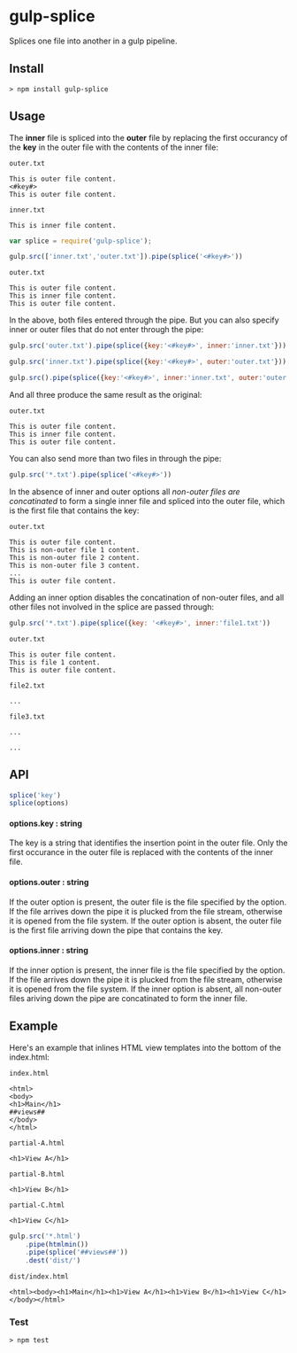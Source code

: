 # gulp-splice

Splices one file into another in a gulp pipeline.

## Install

```
> npm install gulp-splice
```

## Usage

The **inner** file is spliced into the **outer** file by replacing the first occurancy of the **key** in the outer file
with the contents of the inner file:

```
outer.txt

This is outer file content.
<#key#>
This is outer file content.
```

```
inner.txt

This is inner file content.
```

```javascript
var splice = require('gulp-splice');

gulp.src(['inner.txt','outer.txt']).pipe(splice('<#key#>'))
```

```
outer.txt

This is outer file content.
This is inner file content.
This is outer file content.
```

In the above, both files entered through the pipe.  But you can also specify inner
or outer files that do not enter through the pipe:

```javascript
gulp.src('outer.txt').pipe(splice({key:'<#key#>', inner:'inner.txt'}))

gulp.src('inner.txt').pipe(splice({key:'<#key#>', outer:'outer.txt'}))

gulp.src().pipe(splice({key:'<#key#>', inner:'inner.txt', outer:'outer.txt' }))
```

And all three produce the same result as the original:

```
outer.txt

This is outer file content.
This is inner file content.
This is outer file content.
```

You can also send more than two files in through the pipe:

```javascript
gulp.src('*.txt').pipe(splice('<#key#>'))
```

In the absence of inner and outer options all *non-outer files are concatinated* to form 
a single inner file and spliced into the outer file, which is the first file that contains
the key:

```
outer.txt

This is outer file content.
This is non-outer file 1 content.
This is non-outer file 2 content.
This is non-outer file 3 content.
...
This is outer file content.
```

Adding an inner option disables the concatination of non-outer files, and all other files
not involved in the splice are passed through:

```javascript
gulp.src('*.txt').pipe(splice({key: '<#key#>', inner:'file1.txt'))
```

```
outer.txt

This is outer file content.
This is file 1 content.
This is outer file content.
```
```
file2.txt

...
```
```
file3.txt

...
```
```
...
```

## API

```javascript
splice('key') 
splice(options)
```

#### options.key : string

The key is a string that identifies the insertion point in the outer file.  Only the first 
occurance in the outer file is replaced with the contents of the inner file.

#### options.outer : string

If the outer option is present, the outer file is the file specified by the option.  If the file
arrives down the pipe it is plucked from the file stream, otherwise it is opened from the file
system.  If the outer option is absent, the outer file is the first file arriving down the pipe
that contains the key.

#### options.inner : string

If the inner option is present, the inner file is the file specified by the option.  If the file
arrives down the pipe it is plucked from the file stream, otherwise it is opened from the file
system.  If the inner option is absent, all non-outer files ariving down the pipe are concatinated
to form the inner file.



## Example

Here's an example that inlines HTML view templates into the bottom of the index.html:

```
index.html

<html>
<body>
<h1>Main</h1>
##views##
</body>
</html>
```

```
partial-A.html

<h1>View A</h1>
```

```
partial-B.html

<h1>View B</h1>
```

```
partial-C.html

<h1>View C</h1>
```

```javascript
gulp.src('*.html')
	.pipe(htmlmin())
	.pipe(splice('##views##'))
	.dest('dist/')
```

```
dist/index.html

<html><body><h1>Main</h1><h1>View A</h1><h1>View B</h1><h1>View C</h1></body></html>
```

### Test

```
> npm test
```
